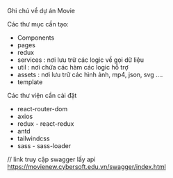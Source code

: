 Ghi chú về dự án Movie

Các thư mục cần tạo:

- Components
- pages
- redux
- services : nơi lưu trữ các logic về gọi dữ liệu
- util : nơi chứa các hàm các logic hỗ trợ
- assets : nơi lưu trữ các hình ảnh, mp4, json, svg ....
- template

Các thư viện cần cài đặt

- react-router-dom
- axios
- redux - react-redux
- antd
- tailwindcss
- sass - sass-loader

// link truy cập swagger lấy api
https://movienew.cybersoft.edu.vn/swagger/index.html
